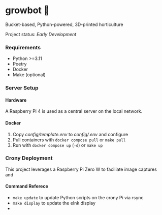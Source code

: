 # growbot 🌱

Bucket-based, Python-powered, 3D-printed horticulture

Project status: _Early Development_


### Requirements

- Python >=3.11
- Poetry
- Docker
- Make (optional)

### Server Setup

#### Hardware

A Raspberry Pi 4 is used as a central server on the local network.

#### Docker

1. Copy _config/template.env_ to _config/.env_ and configure
2. Pull containers with `docker compose pull` or `make pull`
3. Run with `docker compose up` (`-d`) or `make up`

### Crony Deployment

This project leverages a Raspberry Pi Zero W to faciliate image captures and

#### Command Referece

- `make update` to update Python scripts on the crony Pi via rsync
- `make display` to update the eInk display
-
